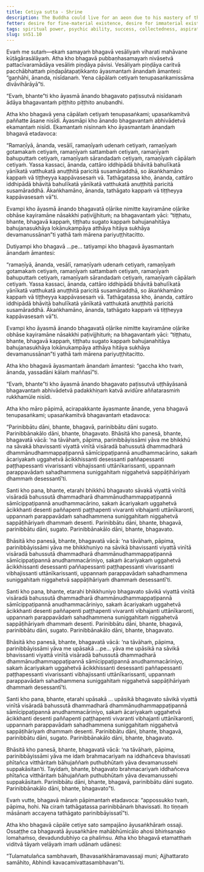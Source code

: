 ```yaml
---
title: Cetiya sutta - Shrine
description: The Buddha could live for an aeon due to his mastery of the four bases of psychic ability, but Ananda is unable to comprehend and the Buddha then gives up the life force at the Cāpāla Shrine.
fetter: desire for fine-material existence, desire for immaterial existence, conceit, restlessness, ignorance
tags: spiritual power, psychic ability, success, collectedness, aspiration, persistence, energy, mind, investigation, reflection, close examination, sn, sn45-56, sn51
slug: sn51.10
---
```


Evaṁ me sutaṁ—ekaṁ samayaṁ bhagavā vesāliyaṁ viharati mahāvane kūṭāgārasālāyaṁ. Atha kho bhagavā pubbaṇhasamayaṁ nivāsetvā pattacīvaramādāya vesāliṁ piṇḍāya pāvisi. Vesāliyaṁ piṇḍāya caritvā pacchābhattaṁ piṇḍapātapaṭikkanto āyasmantaṁ ānandaṁ āmantesi: “gaṇhāhi, ānanda, nisīdanaṁ. Yena cāpālaṁ cetiyaṁ tenupasaṅkamissāma divāvihārāyā”ti.

“Evaṁ, bhante”ti kho āyasmā ānando bhagavato paṭissutvā nisīdanaṁ ādāya bhagavantaṁ piṭṭhito piṭṭhito anubandhi.

Atha kho bhagavā yena cāpālaṁ cetiyaṁ tenupasaṅkami; upasaṅkamitvā paññatte āsane nisīdi. Āyasmāpi kho ānando bhagavantaṁ abhivādetvā ekamantaṁ nisīdi. Ekamantaṁ nisinnaṁ kho āyasmantaṁ ānandaṁ bhagavā etadavoca:

“Ramaṇīyā, ānanda, vesālī, ramaṇīyaṁ udenaṁ cetiyaṁ, ramaṇīyaṁ gotamakaṁ cetiyaṁ, ramaṇīyaṁ sattambaṁ cetiyaṁ, ramaṇīyaṁ bahuputtaṁ cetiyaṁ, ramaṇīyaṁ sārandadaṁ cetiyaṁ, ramaṇīyaṁ cāpālaṁ cetiyaṁ. Yassa kassaci, ānanda, cattāro iddhipādā bhāvitā bahulīkatā yānīkatā vatthukatā anuṭṭhitā paricitā susamāraddhā, so ākaṅkhamāno kappaṁ vā tiṭṭheyya kappāvasesaṁ vā. Tathāgatassa kho, ānanda, cattāro iddhipādā bhāvitā bahulīkatā yānīkatā vatthukatā anuṭṭhitā paricitā susamāraddhā. Ākaṅkhamāno, ānanda, tathāgato kappaṁ vā tiṭṭheyya kappāvasesaṁ vā”ti.

Evampi kho āyasmā ānando bhagavatā oḷārike nimitte kayiramāne oḷārike obhāse kayiramāne nāsakkhi paṭivijjhituṁ; na bhagavantaṁ yāci: “tiṭṭhatu, bhante, bhagavā kappaṁ, tiṭṭhatu sugato kappaṁ bahujanahitāya bahujanasukhāya lokānukampāya atthāya hitāya sukhāya devamanussānan”ti yathā taṁ mārena pariyuṭṭhitacitto.

Dutiyampi kho bhagavā …pe… tatiyampi kho bhagavā āyasmantaṁ ānandaṁ āmantesi:

“ramaṇīyā, ānanda, vesālī, ramaṇīyaṁ udenaṁ cetiyaṁ, ramaṇīyaṁ gotamakaṁ cetiyaṁ, ramaṇīyaṁ sattambaṁ cetiyaṁ, ramaṇīyaṁ bahuputtaṁ cetiyaṁ, ramaṇīyaṁ sārandadaṁ cetiyaṁ, ramaṇīyaṁ cāpālaṁ cetiyaṁ. Yassa kassaci, ānanda, cattāro iddhipādā bhāvitā bahulīkatā yānīkatā vatthukatā anuṭṭhitā paricitā susamāraddhā, so ākaṅkhamāno kappaṁ vā tiṭṭheyya kappāvasesaṁ vā. Tathāgatassa kho, ānanda, cattāro iddhipādā bhāvitā bahulīkatā yānīkatā vatthukatā anuṭṭhitā paricitā susamāraddhā. Ākaṅkhamāno, ānanda, tathāgato kappaṁ vā tiṭṭheyya kappāvasesaṁ vā”ti.

Evampi kho āyasmā ānando bhagavatā oḷārike nimitte kayiramāne oḷārike obhāse kayiramāne nāsakkhi paṭivijjhituṁ; na bhagavantaṁ yāci: “tiṭṭhatu, bhante, bhagavā kappaṁ, tiṭṭhatu sugato kappaṁ bahujanahitāya bahujanasukhāya lokānukampāya atthāya hitāya sukhāya devamanussānan”ti yathā taṁ mārena pariyuṭṭhitacitto.

Atha kho bhagavā āyasmantaṁ ānandaṁ āmantesi: “gaccha kho tvaṁ, ānanda, yassadāni kālaṁ maññasī”ti.

“Evaṁ, bhante”ti kho āyasmā ānando bhagavato paṭissutvā uṭṭhāyāsanā bhagavantaṁ abhivādetvā padakkhiṇaṁ katvā avidūre aññatarasmiṁ rukkhamūle nisīdi.

Atha kho māro pāpimā, acirapakkante āyasmante ānande, yena bhagavā tenupasaṅkami; upasaṅkamitvā bhagavantaṁ etadavoca:

“Parinibbātu dāni, bhante, bhagavā, parinibbātu dāni sugato. Parinibbānakālo dāni, bhante, bhagavato. Bhāsitā kho panesā, bhante, bhagavatā vācā: ‘na tāvāhaṁ, pāpima, parinibbāyissāmi yāva me bhikkhū na sāvakā bhavissanti viyattā vinītā visāradā bahussutā dhammadharā dhammānudhammappaṭipannā sāmīcippaṭipannā anudhammacārino, sakaṁ ācariyakaṁ uggahetvā ācikkhissanti desessanti paññapessanti paṭṭhapessanti vivarissanti vibhajissanti uttānīkarissanti, uppannaṁ parappavādaṁ sahadhammena suniggahitaṁ niggahetvā sappāṭihāriyaṁ dhammaṁ desessantī’ti.

Santi kho pana, bhante, etarahi bhikkhū bhagavato sāvakā viyattā vinītā visāradā bahussutā dhammadharā dhammānudhammappaṭipannā sāmīcippaṭipannā anudhammacārino, sakaṁ ācariyakaṁ uggahetvā ācikkhanti desenti paññapenti paṭṭhapenti vivaranti vibhajanti uttānīkaronti, uppannaṁ parappavādaṁ sahadhammena suniggahitaṁ niggahetvā sappāṭihāriyaṁ dhammaṁ desenti. Parinibbātu dāni, bhante, bhagavā, parinibbātu dāni, sugato. Parinibbānakālo dāni, bhante, bhagavato.

Bhāsitā kho panesā, bhante, bhagavatā vācā: ‘na tāvāhaṁ, pāpima, parinibbāyissāmi yāva me bhikkhuniyo na sāvikā bhavissanti viyattā vinītā visāradā bahussutā dhammadharā dhammānudhammappaṭipannā sāmīcippaṭipannā anudhammacāriniyo, sakaṁ ācariyakaṁ uggahetvā ācikkhissanti desessanti paññapessanti paṭṭhapessanti vivarissanti vibhajissanti uttānīkarissanti, uppannaṁ parappavādaṁ sahadhammena suniggahitaṁ niggahetvā sappāṭihāriyaṁ dhammaṁ desessantī’ti.

Santi kho pana, bhante, etarahi bhikkhuniyo bhagavato sāvikā viyattā vinītā visāradā bahussutā dhammadharā dhammānudhammappaṭipannā sāmīcippaṭipannā anudhammacāriniyo, sakaṁ ācariyakaṁ uggahetvā ācikkhanti desenti paññapenti paṭṭhapenti vivaranti vibhajanti uttānīkaronti, uppannaṁ parappavādaṁ sahadhammena suniggahitaṁ niggahetvā sappāṭihāriyaṁ dhammaṁ desenti. Parinibbātu dāni, bhante, bhagavā, parinibbātu dāni, sugato. Parinibbānakālo dāni, bhante, bhagavato.

Bhāsitā kho panesā, bhante, bhagavatā vācā: ‘na tāvāhaṁ, pāpima, parinibbāyissāmi yāva me upāsakā …pe… yāva me upāsikā na sāvikā bhavissanti viyattā vinītā visāradā bahussutā dhammadharā dhammānudhammappaṭipannā sāmīcippaṭipannā anudhammacāriniyo, sakaṁ ācariyakaṁ uggahetvā ācikkhissanti desessanti paññapessanti paṭṭhapessanti vivarissanti vibhajissanti uttānīkarissanti, uppannaṁ parappavādaṁ sahadhammena suniggahitaṁ niggahetvā sappāṭihāriyaṁ dhammaṁ desessantī’ti.

Santi kho pana, bhante, etarahi upāsakā … upāsikā bhagavato sāvikā viyattā vinītā visāradā bahussutā dhammadharā dhammānudhammappaṭipannā sāmīcippaṭipannā anudhammacāriniyo, sakaṁ ācariyakaṁ uggahetvā ācikkhanti desenti paññapenti paṭṭhapenti vivaranti vibhajanti uttānīkaronti, uppannaṁ parappavādaṁ sahadhammena suniggahitaṁ niggahetvā sappāṭihāriyaṁ dhammaṁ desenti. Parinibbātu dāni, bhante, bhagavā, parinibbātu dāni, sugato. Parinibbānakālo dāni, bhante, bhagavato.

Bhāsitā kho panesā, bhante, bhagavatā vācā: ‘na tāvāhaṁ, pāpima, parinibbāyissāmi yāva me idaṁ brahmacariyaṁ na iddhañceva bhavissati phītañca vitthāritaṁ bāhujaññaṁ puthubhūtaṁ yāva devamanussehi suppakāsitan’ti. Tayidaṁ, bhante, bhagavato brahmacariyaṁ iddhañceva phītañca vitthāritaṁ bāhujaññaṁ puthubhūtaṁ yāva devamanussehi suppakāsitaṁ. Parinibbātu dāni, bhante, bhagavā, parinibbātu dāni sugato. Parinibbānakālo dāni, bhante, bhagavato”ti.

Evaṁ vutte, bhagavā māraṁ pāpimantaṁ etadavoca: “appossukko tvaṁ, pāpima, hohi. Na ciraṁ tathāgatassa parinibbānaṁ bhavissati. Ito tiṇṇaṁ māsānaṁ accayena tathāgato parinibbāyissatī”ti.

Atha kho bhagavā cāpāle cetiye sato sampajāno āyusaṅkhāraṁ ossaji. Ossaṭṭhe ca bhagavatā āyusaṅkhāre mahābhūmicālo ahosi bhiṁsanako lomahaṁso, devadundubhiyo ca phaliṁsu. Atha kho bhagavā etamatthaṁ viditvā tāyaṁ velāyaṁ imaṁ udānaṁ udānesi:

“Tulamatulañca sambhavaṁ,
Bhavasaṅkhāramavassaji muni;
Ajjhattarato samāhito,
Abhindi kavacamivattasambhavan”ti.
